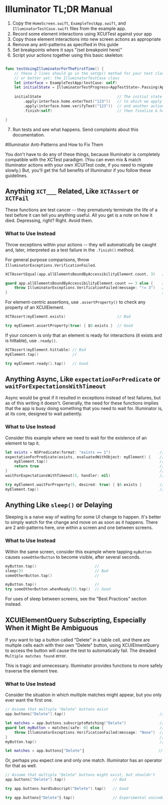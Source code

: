 # Illuminator TL;DR Manual

1. Copy the `HomeScreen.swift`, `ExampleTestApp.swift`, and `IlluminatorTestCase.swift` files from the example app.
2. Record some element interactions using XCUITest against your app
3. Copy those element interactions into new screen actions as appropriate
4. Remove any anti-patterns as specified in this guide
5. Set breakpoints where it says "(set breakpoint here)"
6. Script your actions together using this basic skeleton:

```swift

func testUsingIlluminatorForTheFirstTime() {
    // these 2 lines should go in the setUp() method for your test class, 
    // or better yet: the IlluminatorTestCase class
    let interface = ExampleTestApp(testCase: self)
    let initialState = IlluminatorTestProgress<AppTestState>.Passing(AppTestState(didSomething: false))
        
    initialState                                  // The initial state is "passing"
        .apply(interface.home.enterText("123"))   // to which we apply an action
        .apply(interface.home.verifyText("123"))  // and another action
        .finish(self)                             // then finalize & handle the result

}

```

7. Run tests and see what happens.  Send complaints about this documentation.


#Illuminator Anti-Patterns and How to Fix Them

You don't have to do any of these things, because Illuminator is completely compatible with the XCTest paradigm.  (You can even mix & match Illuminator actions with your own XCUITest code, if you need to migrate slowly.)  But, you'll get the full benefits of Illuminator if you follow these guidelines.


## Anything `XCT___` Related, Like `XCTAssert` or `XCTFail`

These functions are test cancer -- they prematurely terminate the life of a test before it can tell you anything useful.  All you get is a note on how it died.  Depressing, right?  Right.  Avoid them.

### What to Use Instead

Throw exceptions within your actions -- they will automatically be caught and, later, interpreted as a test failure in the `.finish()` method.

For general purpose comparisons, throw `IlluminatorExceptions.VerificationFailed`.

```swift
XCTAssertEqual(app.allElementsBoundByAccessibilityElement.count, 3)   // Bad

guard app.allElementsBoundByAccessibilityElement.count == 3 else {    // 
    throw IlluminatorExceptions.VerificationFailed(message: "!= 3")   // Good
}                                                                     // (In practice, wrap it to make a one-liner)
```


For element-centric assertions, use `.assertProperty()` to check any property of an XCUIElement.

```swift
XCTAssert(myElement.exists)                       // Bad

try myElement.assertProperty(true) { $0.exists }  // Good
```


If your concern is only that an element is ready for interactions (it exists and is hittable), use `.ready()`.

```swift
XCTAssert(myElement.hittable) // Bad
myElement.tap()               //

try myElement.ready().tap()   // Good
```


## Anything Async, Like `expectationForPredicate` or `waitForExpectationsWithTimeout`

Async would be great if it resulted in exceptions instead of test failures, but as of this writing it doesn't.  Generally, the need for these functions implies that the app is busy doing something that you need to wait for.  Illuminator is, at its core, designed to wait patiently.  


### What to Use Instead

Consider this example where we need to wait for the existence of an element to tap it.

```swift
let exists = NSPredicate(format: "exists == 1")                      //
expectationForPredicate(exists, evaluatedWithObject: myElement) {    // Bad
    myElement.tap()                                                  //
    return true                                                      //
}                                                                    //
waitForExpectationsWithTimeout(5, handler: nil)                      //

try myElement.waitForProperty(5, desired: true) { $0.exists }        // Good
myElement.tap()                                                      // (you can even chain these calls)
```
 
 
## Anything Like `sleep()` or Delaying

Sleeping is a naive way of waiting for some UI change to happen.  It's better to simply watch for the change and move on as soon as it happens.  There are 2 anti-patterns here, one within a screen and one between screens.


### What to Use Instead

Within the same screen, consider this example where tapping `myButton` causes `someOtherButton` to become visible, after several seconds.

```swift
myButton.tap()                          //
sleep(3)                                // Bad 
someOtherButton.tap()                   // 

myButton.tap()                          //
try someOtherButton.whenReady(3).tap()  // Good
```

For uses of sleep between screens, see the "Best Practices" section instead.


## XCUIElementQuery Subscripting, Especially When it Might Be Ambiguous

If you want to tap a button called "Delete" in a table cell, and there are multiple cells each with their own "Delete" button, using XCUIElmentQuery to access the button will cause the test to automatically fail.  The dreaded `Multiple matches found` error.

This is tragic and unnecessary.  Illuminator provides functions to more safely traverse the element tree.


### What to Use Instead

Consider the situation in which multiple matches might appear, but you only ever want the first one.

```swift
// Assume that multiple "Delete" buttons exist
app.buttons["Delete"].tap()                                          // Bad

let matches = app.buttons.subscriptsMatching("Delete")               //
guard let myButton = matches[safe: 0] else {                         //
    throw IlluminatorExceptions.VerificationFailed(message: "None")  // Good
}                                                                    //
myButton.tap()                                                       //

let matches = app.buttons〚"Delete"〛                                 // Experimental unicode operator
```

Or, perhaps you expect one and only one match.  Illuminator has an operator for that as well.

```swift
// Assume that multiple "Delete" buttons might exist, but shouldn't
app.buttons["Delete"].tap()                     // Bad

try app.buttons.hardSubscript("Delete").tap()   // Good

try app.buttons⁅"Delete"⁆.tap()                 // Experimental unicode operator
```
